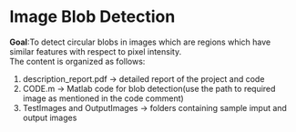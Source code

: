 # Image Blob Detection
**Goal**:To detect circular blobs in images which are regions which have similar features with respect to pixel intensity.\
The content is organized as follows:
1. description_report.pdf -> detailed report of the project and code
2. CODE.m -> Matlab code for blob detection(use the path to required image as mentioned in the code comment)
3. TestImages and OutputImages -> folders containing sample imput and output images

